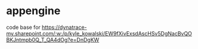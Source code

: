 # appengine
code base for https://dynatrace-my.sharepoint.com/:w:/p/kyle_kowalski/EW9fXivExsdAscHSv5DgNacBvQOBKJntmpb0Q_T_QA4dOg?e=DnDgKW
